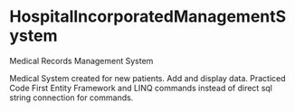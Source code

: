 # HospitalIncorporatedManagementSystem
 Medical Records Management System

Medical System created for new patients. Add and display data. Practiced Code First Entity Framework and LINQ commands instead of direct sql string connection for commands.
